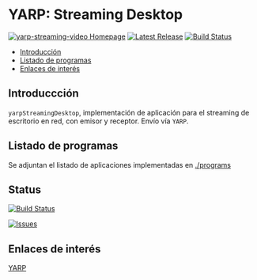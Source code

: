 # YARP: Streaming Desktop
[![yarp-streaming-video Homepage](https://img.shields.io/badge/yarp_streaming_desktop-develop-orange.svg)](https://github.com/davidvelascogarcia/yarp-streaming-desktop/tree/develop/docs) [![Latest Release](https://img.shields.io/github/tag/davidvelascogarcia/yarp-streaming-desktop.svg?label=Latest%20Release)](https://github.com/davidvelascogarcia/yarp-streaming-desktop/tags) [![Build Status](https://travis-ci.org/davidvelascogarcia/yarp-streaming-desktop.svg?branch=master)](https://travis-ci.org/davidvelascogarcia/yarp-streaming-desktop)


- [Introducción](#introducción)
- [Listado de programas](#listado-de-programas)
- [Enlaces de interés](#enlaces-de-interés)

## Introduccción

`yarpStreamingDesktop`, implementación de aplicación para el streaming de escritorio en red, con emisor y receptor. Envío vía `YARP`.

## Listado de programas

Se adjuntan el listado de aplicaciones implementadas en [./programs](./programs)

## Status

[![Build Status](https://travis-ci.org/davidvelascogarcia/yarp-streaming-desktop.svg?branch=master)](https://travis-ci.org/davidvelascogarcia/yarp-streaming-desktop)

[![Issues](https://img.shields.io/github/issues/davidvelascogarcia/yarp-streaming-desktop.svg?label=Issues)](https://github.com/davidvelascogarcia/yarp-streaming-desktop/issues)

## Enlaces de interés

[YARP](http://www.yarp.it/)
